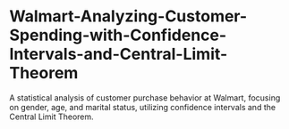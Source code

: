 # Walmart-Analyzing-Customer-Spending-with-Confidence-Intervals-and-Central-Limit-Theorem
A statistical analysis of customer purchase behavior at Walmart, focusing on gender, age, and marital status, utilizing confidence intervals and the Central Limit Theorem. 

